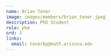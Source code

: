 ```yaml
---
name: Brian Toner
image: images/members/brian_toner.jpeg
description: PhD Student
role: phd
ord: 3
links:
  email: tonerbp@math.arizona.edu
---
```

